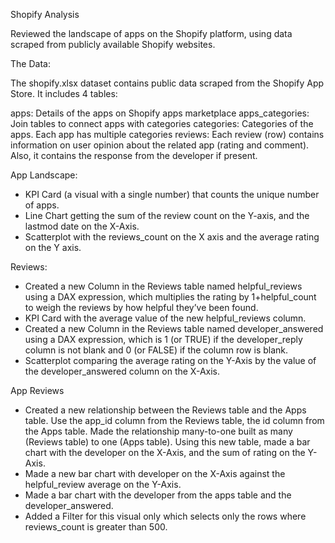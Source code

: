 Shopify Analysis 

Reviewed the landscape of apps on the Shopify platform, using data scraped from publicly available Shopify websites. 

The Data:

The shopify.xlsx dataset contains public data scraped from the Shopify App Store. It includes 4 tables:

apps: Details of the apps on Shopify apps marketplace
apps_categories: Join tables to connect apps with categories
categories: Categories of the apps. Each app has multiple categories
reviews: Each review (row) contains information on user opinion about the related app (rating and comment). Also, it contains the response from the developer if present.

App Landscape:

- KPI Card (a visual with a single number) that counts the unique number of apps.
- Line Chart getting the sum of the review count on the Y-axis, and the lastmod date on the X-Axis.
- Scatterplot with the reviews_count on the X axis and the average rating on the Y axis.

Reviews:

- Created a new Column in the Reviews table named helpful_reviews using a DAX expression, which multiplies the rating by 1+helpful_count to       weigh the reviews by how helpful they’ve been found.
- KPI Card with the average value of the new helpful_reviews column.
- Created a new Column in the Reviews table named developer_answered using a DAX expression, which is 1 (or TRUE) if the developer_reply column is not blank and 0 (or FALSE) if the column row is blank. 
- Scatterplot comparing the average rating on the Y-Axis by the value of the developer_answered column on the X-Axis.

App Reviews

- Created a new relationship between the Reviews table and the Apps table. Use the app_id column from the Reviews table, the id column from the Apps table.  Made the relationship many-to-one built as many (Reviews table) to one (Apps table). Using this new table, made a bar chart with the developer on the X-Axis, and the sum of rating on the Y-Axis.
- Made a new bar chart with developer on the X-Axis against the helpful_review average on the Y-Axis.
- Made a bar chart with the developer from the apps table and the developer_answered.
- Added a Filter for this visual only which selects only the rows where reviews_count is greater than 500.
